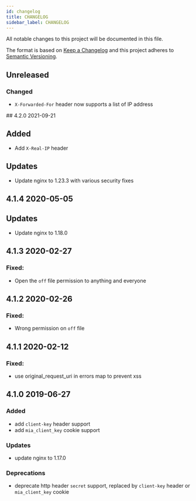 ```yaml
---
id: changelog
title: CHANGELOG
sidebar_label: CHANGELOG
---
```

All notable changes to this project will be documented in this file.

The format is based on [Keep a Changelog](http://keepachangelog.com/en/1.0.0/)
and this project adheres to [Semantic Versioning](http://semver.org/spec/v2.0.0.html).

## Unreleased

### Changed

- `X-Forwarded-For` header now supports a list of IP address

## 4.2.0 2021-09-21

## Added

- Add `X-Real-IP` header

## Updates

- Update nginx to 1.23.3 with various security fixes

## 4.1.4 2020-05-05

## Updates
- Update nginx to 1.18.0

## 4.1.3 2020-02-27

### Fixed:

- Open the `off` file permission to anything and everyone

## 4.1.2 2020-02-26

### Fixed:

- Wrong permission on `off` file

## 4.1.1 2020-02-12

### Fixed:
  - use original_request_uri in errors map to prevent xss

## 4.1.0 2019-06-27

### Added
  - add `client-key` header support
  - add `mia_client_key` cookie support

### Updates
  - update nginx to 1.17.0

### Deprecations
  - deprecate http header `secret` support, replaced by `client-key` header or `mia_client_key` cookie

